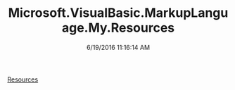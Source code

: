 ﻿---
title: Microsoft.VisualBasic.MarkupLanguage.My.Resources
date: 6/19/2016 11:16:14 AM
---

[Resources](T-Microsoft.VisualBasic.MarkupLanguage.My.Resources.Resources.html)
